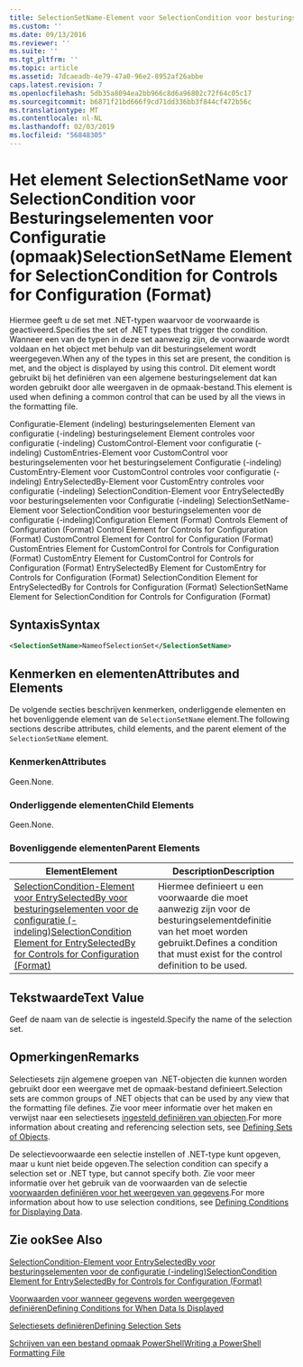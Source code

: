 ```yaml
---
title: SelectionSetName-Element voor SelectionCondition voor besturingselementen voor de configuratie (-indeling) | Microsoft Docs
ms.custom: ''
ms.date: 09/13/2016
ms.reviewer: ''
ms.suite: ''
ms.tgt_pltfrm: ''
ms.topic: article
ms.assetid: 7dcaeadb-4e79-47a0-96e2-8952af26abbe
caps.latest.revision: 7
ms.openlocfilehash: 5db35a8094ea2bb966c8d6a96802c72f64c05c17
ms.sourcegitcommit: b6871f21bd666f9cd71dd336bb3f844cf472b56c
ms.translationtype: MT
ms.contentlocale: nl-NL
ms.lasthandoff: 02/03/2019
ms.locfileid: "56848305"
---
```

# <a name="selectionsetname-element-for-selectioncondition-for-controls-for-configuration-format"></a><span data-ttu-id="a43d9-102">Het element SelectionSetName voor SelectionCondition voor Besturingselementen voor Configuratie (opmaak)</span><span class="sxs-lookup"><span data-stu-id="a43d9-102">SelectionSetName Element for SelectionCondition for Controls for Configuration (Format)</span></span>

<span data-ttu-id="a43d9-103">Hiermee geeft u de set met .NET-typen waarvoor de voorwaarde is geactiveerd.</span><span class="sxs-lookup"><span data-stu-id="a43d9-103">Specifies the set of .NET types that trigger the condition.</span></span> <span data-ttu-id="a43d9-104">Wanneer een van de typen in deze set aanwezig zijn, de voorwaarde wordt voldaan en het object met behulp van dit besturingselement wordt weergegeven.</span><span class="sxs-lookup"><span data-stu-id="a43d9-104">When any of the types in this set are present, the condition is met, and the object is displayed by using this control.</span></span> <span data-ttu-id="a43d9-105">Dit element wordt gebruikt bij het definiëren van een algemene besturingselement dat kan worden gebruikt door alle weergaven in de opmaak-bestand.</span><span class="sxs-lookup"><span data-stu-id="a43d9-105">This element is used when defining a common control that can be used by all the views in the formatting file.</span></span>

<span data-ttu-id="a43d9-106">Configuratie-Element (indeling) besturingselementen Element van configuratie (-indeling) besturingselement Element controles voor configuratie (-indeling) CustomControl-Element voor configuratie (-indeling) CustomEntries-Element voor CustomControl voor besturingselementen voor het besturingselement Configuratie (-indeling) CustomEntry-Element voor CustomControl controles voor configuratie (-indeling) EntrySelectedBy-Element voor CustomEntry controles voor configuratie (-indeling) SelectionCondition-Element voor EntrySelectedBy voor besturingselementen voor Configuratie (-indeling) SelectionSetName-Element voor SelectionCondition voor besturingselementen voor de configuratie (-indeling)</span><span class="sxs-lookup"><span data-stu-id="a43d9-106">Configuration Element (Format) Controls Element of Configuration (Format) Control Element for Controls for Configuration (Format) CustomControl Element for Control for Configuration (Format) CustomEntries Element for CustomControl for Controls for Configuration (Format) CustomEntry Element for CustomControl for Controls for Configuration (Format) EntrySelectedBy Element for CustomEntry for Controls for Configuration (Format) SelectionCondition Element for EntrySelectedBy for Controls for Configuration (Format) SelectionSetName Element for SelectionCondition for Controls for Configuration (Format)</span></span>

## <a name="syntax"></a><span data-ttu-id="a43d9-107">Syntaxis</span><span class="sxs-lookup"><span data-stu-id="a43d9-107">Syntax</span></span>

```xml
<SelectionSetName>NameofSelectionSet</SelectionSetName>
```

## <a name="attributes-and-elements"></a><span data-ttu-id="a43d9-108">Kenmerken en elementen</span><span class="sxs-lookup"><span data-stu-id="a43d9-108">Attributes and Elements</span></span>

<span data-ttu-id="a43d9-109">De volgende secties beschrijven kenmerken, onderliggende elementen en het bovenliggende element van de `SelectionSetName` element.</span><span class="sxs-lookup"><span data-stu-id="a43d9-109">The following sections describe attributes, child elements, and the parent element of the `SelectionSetName` element.</span></span>

### <a name="attributes"></a><span data-ttu-id="a43d9-110">Kenmerken</span><span class="sxs-lookup"><span data-stu-id="a43d9-110">Attributes</span></span>

<span data-ttu-id="a43d9-111">Geen.</span><span class="sxs-lookup"><span data-stu-id="a43d9-111">None.</span></span>

### <a name="child-elements"></a><span data-ttu-id="a43d9-112">Onderliggende elementen</span><span class="sxs-lookup"><span data-stu-id="a43d9-112">Child Elements</span></span>

<span data-ttu-id="a43d9-113">Geen.</span><span class="sxs-lookup"><span data-stu-id="a43d9-113">None.</span></span>

### <a name="parent-elements"></a><span data-ttu-id="a43d9-114">Bovenliggende elementen</span><span class="sxs-lookup"><span data-stu-id="a43d9-114">Parent Elements</span></span>

|<span data-ttu-id="a43d9-115">Element</span><span class="sxs-lookup"><span data-stu-id="a43d9-115">Element</span></span>|<span data-ttu-id="a43d9-116">Description</span><span class="sxs-lookup"><span data-stu-id="a43d9-116">Description</span></span>|
|-------------|-----------------|
|[<span data-ttu-id="a43d9-117">SelectionCondition-Element voor EntrySelectedBy voor besturingselementen voor de configuratie (-indeling)</span><span class="sxs-lookup"><span data-stu-id="a43d9-117">SelectionCondition Element for EntrySelectedBy for Controls for Configuration (Format)</span></span>](./selectioncondition-element-for-entryselectedby-for-controls-for-configuration-format.md)|<span data-ttu-id="a43d9-118">Hiermee definieert u een voorwaarde die moet aanwezig zijn voor de besturingselementdefinitie van het moet worden gebruikt.</span><span class="sxs-lookup"><span data-stu-id="a43d9-118">Defines a condition that must exist for the control definition to be used.</span></span>|

## <a name="text-value"></a><span data-ttu-id="a43d9-119">Tekstwaarde</span><span class="sxs-lookup"><span data-stu-id="a43d9-119">Text Value</span></span>

<span data-ttu-id="a43d9-120">Geef de naam van de selectie is ingesteld.</span><span class="sxs-lookup"><span data-stu-id="a43d9-120">Specify the name of the selection set.</span></span>

## <a name="remarks"></a><span data-ttu-id="a43d9-121">Opmerkingen</span><span class="sxs-lookup"><span data-stu-id="a43d9-121">Remarks</span></span>

<span data-ttu-id="a43d9-122">Selectiesets zijn algemene groepen van .NET-objecten die kunnen worden gebruikt door een weergave met de opmaak-bestand definieert.</span><span class="sxs-lookup"><span data-stu-id="a43d9-122">Selection sets are common groups of .NET objects that can be used by any view that the formatting file defines.</span></span> <span data-ttu-id="a43d9-123">Zie voor meer informatie over het maken en verwijst naar een selectiesets [ingesteld definiëren van objecten](./defining-selection-sets.md).</span><span class="sxs-lookup"><span data-stu-id="a43d9-123">For more information about creating and referencing selection sets, see [Defining Sets of Objects](./defining-selection-sets.md).</span></span>

<span data-ttu-id="a43d9-124">De selectievoorwaarde een selectie instellen of .NET-type kunt opgeven, maar u kunt niet beide opgeven.</span><span class="sxs-lookup"><span data-stu-id="a43d9-124">The selection condition can specify a selection set or .NET type, but cannot specify both.</span></span> <span data-ttu-id="a43d9-125">Zie voor meer informatie over het gebruik van de voorwaarden van de selectie [voorwaarden definiëren voor het weergeven van gegevens](./defining-conditions-for-displaying-data.md).</span><span class="sxs-lookup"><span data-stu-id="a43d9-125">For more information about how to use selection conditions, see [Defining Conditions for Displaying Data](./defining-conditions-for-displaying-data.md).</span></span>

## <a name="see-also"></a><span data-ttu-id="a43d9-126">Zie ook</span><span class="sxs-lookup"><span data-stu-id="a43d9-126">See Also</span></span>

[<span data-ttu-id="a43d9-127">SelectionCondition-Element voor EntrySelectedBy voor besturingselementen voor de configuratie (-indeling)</span><span class="sxs-lookup"><span data-stu-id="a43d9-127">SelectionCondition Element for EntrySelectedBy for Controls for Configuration (Format)</span></span>](./selectioncondition-element-for-entryselectedby-for-controls-for-configuration-format.md)

[<span data-ttu-id="a43d9-128">Voorwaarden voor wanneer gegevens worden weergegeven definiëren</span><span class="sxs-lookup"><span data-stu-id="a43d9-128">Defining Conditions for When Data Is Displayed</span></span>](./defining-conditions-for-displaying-data.md)

[<span data-ttu-id="a43d9-129">Selectiesets definiëren</span><span class="sxs-lookup"><span data-stu-id="a43d9-129">Defining Selection Sets</span></span>](./defining-selection-sets.md)

[<span data-ttu-id="a43d9-130">Schrijven van een bestand opmaak PowerShell</span><span class="sxs-lookup"><span data-stu-id="a43d9-130">Writing a PowerShell Formatting File</span></span>](./writing-a-powershell-formatting-file.md)
